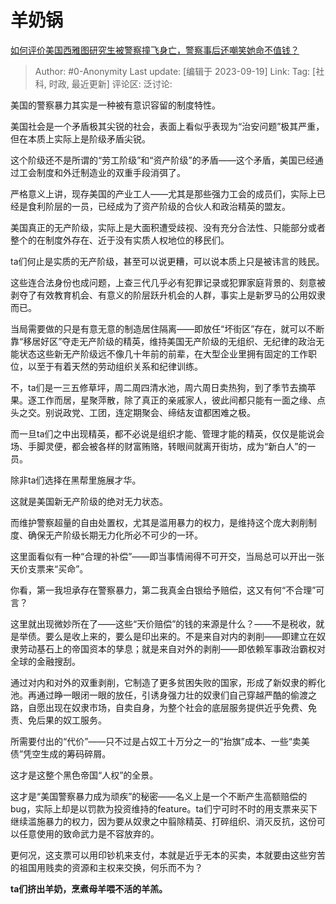 # 羊奶锅
[如何评价美国西雅图研究生被警察撞飞身亡，警察事后还嘲笑她命不值钱？](https://www.zhihu.com/question/622176989/answer/3217041135)

> Author: #0-Anonymity
> Last update: [编辑于 2023-09-19]
> Link:
> Tag: [社科, 时政, 最近更新]
> 评论区:
> 泛讨论:

美国的警察暴力其实是一种被有意识容留的制度特性。

美国社会是一个矛盾极其尖锐的社会，表面上看似乎表现为“治安问题”极其严重，但在本质上实际上是阶级矛盾尖锐。

这个阶级还不是所谓的“劳工阶级”和“资产阶级”的矛盾——这个矛盾，美国已经通过工会制度和外迁制造业的双重手段消弭了。

严格意义上讲，现存美国的产业工人——尤其是那些强力工会的成员们，实际上已经是食利阶层的一员，已经成为了资产阶级的合伙人和政治精英的盟友。

美国真正的无产阶级，实际上是大面积遭受歧视、没有充分合法性、只能部分或者整个的在制度外存在、近于没有实质人权地位的移民们。

ta们何止是实质的无产阶级，甚至可以说更糟，可以说本质上只是被讳言的贱民。

这些连合法身份也成问题，上查三代几乎必有犯罪记录或犯罪家庭背景的、刻意被剥夺了有效教育机会、有意义的阶层跃升机会的人群，事实上是新罗马的公用奴隶而已。

当局需要做的只是有意无意的制造居住隔离——即放任“坏街区”存在，就可以不断靠“移居好区”夺走无产阶级的精英，维持美国无产阶级的无组织、无纪律的政治无能状态这些新无产阶级远不像几十年前的前辈，在大型企业里拥有固定的工作职位，以至于有着天然的劳动组织关系和纪律训练。

不，ta们是一三五修草坪，周二周四清水池，周六周日卖热狗，到了季节去摘苹果。逐工作而居，星聚萍散，除了真正的亲戚家人，彼此间都只能有一面之缘、点头之交。别说政党、工团，连定期聚会、缔结友谊都困难之极。

而一旦ta们之中出现精英，都不必说是组织才能、管理才能的精英，仅仅是能说会场、手脚灵便，都会被各样的财富贿赂，转眼间就离开街坊，成为“新白人”的一员。

除非ta们选择在黑帮里施展才华。

这就是美国新无产阶级的绝对无力状态。

而维护警察超量的自由处置权，尤其是滥用暴力的权力，是维持这个庞大剥削制度、确保无产阶级长期无力化所必不可少的一环。

这里面看似有一种“合理的补偿”——即当事情闹得不可开交，当局总可以开出一张天价支票来“买命”。

你看，第一我坦承存在警察暴力，第二我真金白银给予赔偿，这又有何“不合理”可言？

这里就出现微妙所在了——这些“天价赔偿”的钱的来源是什么？——不是税收，就是举债。要么是收上来的，要么是印出来的。不是来自对内的剥削——即建立在奴隶劳动基石上的帝国资本的孳息；就是来自对外的剥削——即依赖军事政治霸权对全球的金融搜刮。

通过对内和对外的双重剥削，它制造了更多贫困失败的国家，形成了新奴隶的孵化池。再通过睁一眼闭一眼的放任，引诱身强力壮的奴隶们自己穿越严酷的偷渡之路，自愿出现在奴隶市场，自卖自身，为整个社会的底层服务提供近乎免费、免责、免后果的奴工服务。

所需要付出的“代价”——只不过是占奴工十万分之一的“抬旗”成本、一些“卖美债”凭空生成的筹码碎屑。

这才是这整个黑色帝国“人权”的全景。

这才是“美国警察暴力成为顽疾”的秘密——名义上是一个不断产生高额赔偿的bug，实际上却是以罚款为投资维持的feature。ta们宁可时不时的用支票来买下继续滥施暴力的权力，因为要从奴隶之中翦除精英、打碎组织、消灭反抗，这份可以任意使用的致命武力是不容放弃的。

更何况，这支票可以用印钞机来支付，本就是近乎无本的买卖，本就要由这些穷苦的祖国用贱卖的资源和主权来交换，何乐而不为？

**ta们挤出羊奶，烹煮母羊喂不活的羊羔。**